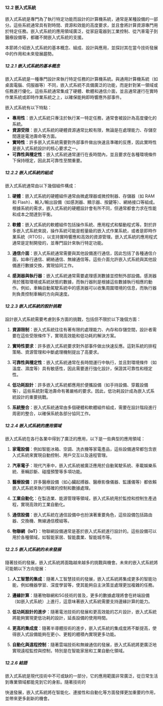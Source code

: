#### 12.2 嵌入式系統

嵌入式系統是專門為了執行特定功能而設計的計算機系統，通常是某種設備的一部分。這些系統通常具有對時間、資源和效能的高度要求，並且會將計算資源專門用於特定任務。嵌入式系統的應用領域廣泛，從家庭電器到工業控制、從汽車電子到醫療設備等，都離不開嵌入式系統的支援。

本節將介紹嵌入式系統的基本概念、組成、設計與應用，並探討其在當今技術發展中的作用和未來發展趨勢。

##### 12.2.1 嵌入式系統的基本概念

嵌入式系統是一種專門設計來執行特定任務的計算機系統。與通用計算機系統（如桌面電腦、伺服器等）不同，嵌入式系統不具備廣泛的功能，而是針對某一領域或任務進行優化。這些系統通常集成了硬體、軟體和通信介面，並且通常運行在實時作業系統或即時作業系統之上，以確保能夠即時響應外部事件。

嵌入式系統有以下特點：

- **專用性**：嵌入式系統只專注於執行某一特定任務，通常會被設計為高度優化的系統。
- **資源受限**：嵌入式系統的硬體資源通常比較有限，無論是在處理能力、存儲空間還是電池壽命等方面。
- **實時性**：許多嵌入式系統需要對外部事件做出快速且準確的反應，因此實時性是嵌入式系統設計的核心要求之一。
- **可靠性與穩定性**：嵌入式系統通常運行在長時間內，並且要求在各種環境條件下保持穩定，因此其可靠性至關重要。

##### 12.2.2 嵌入式系統的組成

嵌入式系統通常由以下幾個組件構成：

1. **硬體**：嵌入式系統的硬體組件通常由微處理器或微控制器、存儲器（如 RAM 和 Flash）、輸入/輸出設備（如感測器、顯示器、按鍵等）、網絡接口等組成。根據系統的需求，嵌入式系統的硬體設計會有所不同，但通常都會力求在性能和成本之間達到平衡。

2. **軟體**：嵌入式系統的軟體組件包括操作系統、應用程式和驅動程式等。對於許多嵌入式系統來說，操作系統可能是輕量級的嵌入式作業系統，或者是即時作業系統（RTOS），以支持實時響應和高效的資源管理。嵌入式系統的應用程式通常是定制開發的，並專門設計來執行特定功能。

3. **通信介面**：嵌入式系統通常需要與其他設備進行通信，因此包括了各種通信介面，如串行通信、網絡通信、無線通信等。這些介面允許嵌入式系統與其他設備進行數據交換，實現協同工作。

4. **感測器與執行器**：嵌入式系統通常需要處理感測數據並控制外部設備。感測器用於獲取環境或系統狀態的數據，而執行器則是根據這些數據執行相應的動作。例如，車輛自動駕駛系統中的感測器可以收集周圍環境的信息，而執行器則負責控制車輛的方向與速度。

##### 12.2.3 嵌入式系統的設計挑戰

設計嵌入式系統需要考慮到多方面的挑戰，包括但不限於以下幾個方面：

1. **資源限制**：嵌入式系統往往有著有限的處理能力、內存和存儲空間，設計者需要在這些受限條件下，實現高效能和低功耗的解決方案。

2. **實時性要求**：許多嵌入式系統要求對外部事件做出快速反應。這對系統的排程策略、資源管理和中斷處理機制提出了高要求。

3. **可靠性與穩定性**：嵌入式系統通常在長時間運行中執行，並且對環境條件（如溫度、濕度等）具有敏感性，因此需要進行強化設計，保證其可靠性和穩定性。

4. **低功耗設計**：許多嵌入式系統都應用於便攜設備（如手持設備、穿戴設備等），這些系統對電池壽命有著嚴格的要求。因此，低功耗設計成為嵌入式系統設計的重要挑戰。

5. **系統整合**：嵌入式系統通常由多個硬體和軟體組件組成，需要在設計階段進行周密的整合，以確保系統各部分協同工作。

##### 12.2.4 嵌入式系統的應用領域

嵌入式系統在各行各業中得到了廣泛的應用，以下是一些典型的應用領域：

1. **家電設備**：例如智能冰箱、空調、洗衣機等家電產品，這些設備通常都包含嵌入式系統來實現自動控制、用戶交互以及遠程管理。

2. **汽車電子**：現代汽車中，嵌入式系統被廣泛應用於自動駕駛系統、車載娛樂系統、車輛診斷、碰撞預警等多項功能。

3. **醫療設備**：許多醫療設備（如心臟起搏器、醫療影像儀器、監護儀等）都依賴嵌入式系統來執行精確的控制和數據處理。

4. **工業自動化**：在製造業、能源管理等領域，嵌入式系統用於監控和控制生產過程，實現高效的工業自動化。

5. **通信設備**：嵌入式系統在通信設備中也扮演著重要角色，這些設備包括路由器、交換機、無線通信模組等。

6. **物聯網（IoT）**：物聯網設備通常是基於嵌入式系統進行設計的。這些設備可以用於各種領域，如智能家居、智能農業、智能城市等。

##### 12.2.5 嵌入式系統的未來發展

隨著技術的發展，嵌入式系統將面臨越來越多的挑戰與機會。未來的嵌入式系統將可能朝以下方向發展：

1. **人工智慧的集成**：隨著人工智慧技術的發展，嵌入式系統將集成更多的智能功能，例如機器學習、深度學習等，使其能夠自主決策並處理更加複雜的任務。

2. **邊緣計算**：隨著物聯網和5G技術的普及，更多的數據處理將會在終端設備（如嵌入式系統）上進行，這意味著嵌入式系統需要支持邊緣計算的能力。

3. **低功耗設計的進步**：隨著電池技術的發展和更高效能的芯片設計，嵌入式系統將能夠實現更低功耗的設計，延長設備的使用時間。

4. **更高的集成度**：隨著半導體技術的進步，嵌入式系統的集成度將不斷提高，使得嵌入式設備能夠在更小、更輕的體積內實現更多功能。

5. **自動化與遠程控制**：隨著雲端技術和無線通信的發展，嵌入式系統將更廣泛地實現遠程監控與控制，特別是在智能家居和工業自動化領域。

##### 12.2.6 結語

嵌入式系統是現代技術中不可或缺的一部分，它的應用範圍非常廣泛，從日常生活到專業領域都能見到它的身影。隨著技術的

快速發展，嵌入式系統將在智能化、連接性和自動化等方面發揮更加重要的作用，並帶來更多創新的機會。